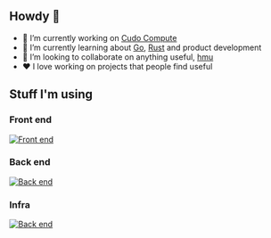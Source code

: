 ## Howdy 👋
- 🔭 I’m currently working on [Cudo Compute](https://www.cudocompute.com/)
- 🌱 I’m currently learning about [Go](https://go.dev/), [Rust](https://www.rust-lang.org/) and product development
- 👯 I’m looking to collaborate on anything useful, [hmu](mailto:chris@saganic.co.uk)
- ❤️ I love working on projects that people find useful

## Stuff I'm using

### Front end

[![Front end](https://skillicons.dev/icons?i=vue,nuxt,react,next,tailwind,ts)](https://github.com/Saganic)

### Back end
[![Back end](https://skillicons.dev/icons?i=ts,go,postgres,redis)](https://github.com/Saganic)

### Infra
[![Back end](https://skillicons.dev/icons?i=vercel,aws,gcp)](https://github.com/Saganic)




<!--
**Saganic/Saganic** is a ✨ _special_ ✨ repository because its `README.md` (this file) appears on your GitHub profile.

Here are some ideas to get you started:

- 🔭 I’m currently working on ...
- 🌱 I’m currently learning ...
- 👯 I’m looking to collaborate on ...
- 🤔 I’m looking for help with ...
- 💬 Ask me about ...
- 📫 How to reach me: ...
- 😄 Pronouns: ...
- ⚡ Fun fact: ...
-->
